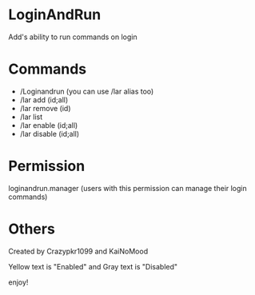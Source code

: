 # LoginAndRun
Add's ability to run commands on login

Commands
==============

  - /Loginandrun (you can use /lar alias too)
  - /lar add (id;all)
  - /lar remove (id)
  - /lar list
  - /lar enable (id;all)
  - /lar disable (id;all)

Permission
==============

loginandrun.manager (users with this permission can manage their login commands)

Others
==============

Created by Crazypkr1099 and KaiNoMood

Yellow text is "Enabled" and Gray text is "Disabled"

enjoy!
